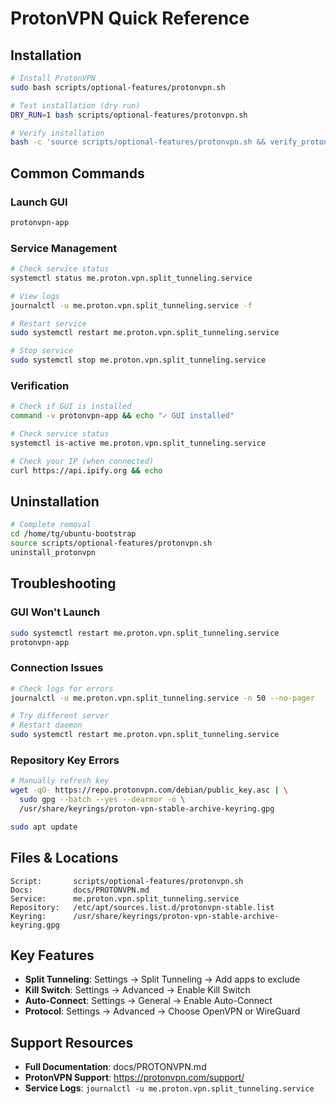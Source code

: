 # ProtonVPN Quick Reference

## Installation

```bash
# Install ProtonVPN
sudo bash scripts/optional-features/protonvpn.sh

# Test installation (dry run)
DRY_RUN=1 bash scripts/optional-features/protonvpn.sh

# Verify installation
bash -c 'source scripts/optional-features/protonvpn.sh && verify_protonvpn'
```

## Common Commands

### Launch GUI
```bash
protonvpn-app
```

### Service Management
```bash
# Check service status
systemctl status me.proton.vpn.split_tunneling.service

# View logs
journalctl -u me.proton.vpn.split_tunneling.service -f

# Restart service
sudo systemctl restart me.proton.vpn.split_tunneling.service

# Stop service
sudo systemctl stop me.proton.vpn.split_tunneling.service
```

### Verification
```bash
# Check if GUI is installed
command -v protonvpn-app && echo "✓ GUI installed"

# Check service status
systemctl is-active me.proton.vpn.split_tunneling.service

# Check your IP (when connected)
curl https://api.ipify.org && echo
```

## Uninstallation

```bash
# Complete removal
cd /home/tg/ubuntu-bootstrap
source scripts/optional-features/protonvpn.sh
uninstall_protonvpn
```

## Troubleshooting

### GUI Won't Launch
```bash
sudo systemctl restart me.proton.vpn.split_tunneling.service
protonvpn-app
```

### Connection Issues
```bash
# Check logs for errors
journalctl -u me.proton.vpn.split_tunneling.service -n 50 --no-pager

# Try different server
# Restart daemon
sudo systemctl restart me.proton.vpn.split_tunneling.service
```

### Repository Key Errors
```bash
# Manually refresh key
wget -qO- https://repo.protonvpn.com/debian/public_key.asc | \
  sudo gpg --batch --yes --dearmor -o \
  /usr/share/keyrings/proton-vpn-stable-archive-keyring.gpg

sudo apt update
```

## Files & Locations

```
Script:       scripts/optional-features/protonvpn.sh
Docs:         docs/PROTONVPN.md
Service:      me.proton.vpn.split_tunneling.service
Repository:   /etc/apt/sources.list.d/protonvpn-stable.list
Keyring:      /usr/share/keyrings/proton-vpn-stable-archive-keyring.gpg
```

## Key Features

- **Split Tunneling**: Settings → Split Tunneling → Add apps to exclude
- **Kill Switch**: Settings → Advanced → Enable Kill Switch
- **Auto-Connect**: Settings → General → Enable Auto-Connect
- **Protocol**: Settings → Advanced → Choose OpenVPN or WireGuard

## Support Resources

- **Full Documentation**: docs/PROTONVPN.md
- **ProtonVPN Support**: https://protonvpn.com/support/
- **Service Logs**: `journalctl -u me.proton.vpn.split_tunneling.service`
